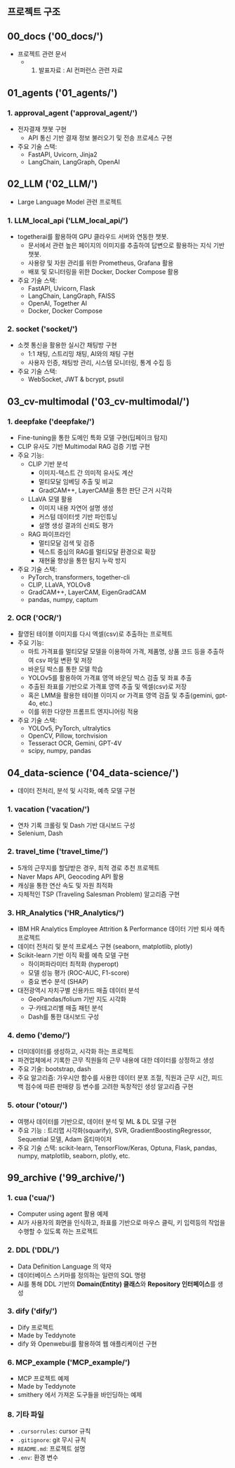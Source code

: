 ## 프로젝트 구조

## 00_docs ('00_docs/')
- 프로젝트 관련 문서
  - 1. 발표자료 : AI 컨퍼런스 관련 자료

## 01_agents ('01_agents/')
### 1. approval_agent ('approval_agent/')
- 전자결재 챗봇 구현
  - API 통신 기반 결재 정보 불러오기 및 전송 프로세스 구현
- 주요 기술 스택: 
  - FastAPI, Uvicorn, Jinja2
  - LangChain, LangGraph, OpenAI


## 02_LLM ('02_LLM/')
- Large Language Model 관련 프로젝트
### 1. LLM_local_api ('LLM_local_api/')
- togetherai를 활용하여 GPU 클라우드 서버와 연동한 챗봇. 
  - 문서에서 관련 높은 페이지의 이미지를 추출하여 답변으로 활용하는 지식 기반 챗봇.
  - 사용량 및 자원 관리를 위한 Prometheus, Grafana 활용
  - 배포 및 모니터링을 위한 Docker, Docker Compose 활용
- 주요 기술 스택: 
  - FastAPI, Uvicorn, Flask
  - LangChain, LangGraph, FAISS
  - OpenAI, Together AI
  - Docker, Docker Compose

### 2. socket ('socket/')
- 소켓 통신을 활용한 실시간 채팅방 구현
  - 1:1 채팅, 스트리밍 채팅, AI와의 채팅 구현
  - 사용자 인증, 채팅방 관리, 시스템 모니터링, 통계 수집 등
- 주요 기술 스택: 
  - WebSocket, JWT & bcrypt, psutil

## 03_cv-multimodal ('03_cv-multimodal/')
### 1. deepfake ('deepfake/')
- Fine-tuning을 통한 도메인 특화 모델 구현(딥페이크 탐지)
- CLIP 유사도 기반 Multimodal RAG 검증 기법 구현
- 주요 기능:
  - CLIP 기반 분석
    - 이미지-텍스트 간 의미적 유사도 계산
    - 멀티모달 임베딩 추출 및 비교
    - GradCAM++, LayerCAM을 통한 판단 근거 시각화
  - LLaVA 모델 활용
    - 이미지 내용 자연어 설명 생성
    - 커스텀 데이터셋 기반 파인튜닝
    - 설명 생성 결과의 신뢰도 평가
  - RAG 파이프라인
    - 멀티모달 검색 및 검증
    - 텍스트 중심의 RAG를 멀티모달 환경으로 확장
    - 재현율 향상을 통한 탐지 누락 방지
- 주요 기술 스택:
  - PyTorch, transformers, together-cli
  - CLIP, LLaVA, YOLOv8
  - GradCAM++, LayerCAM, EigenGradCAM
  - pandas, numpy, captum

### 2. OCR ('OCR/')
- 촬영된 테이블 이미지를 다시 엑셀(csv)로 추출하는 프로젝트
- 주요 기능:
  - 마트 가격표를 멀티모달 모델을 이용하여 가격, 제품명, 상품 코드 등을 추출하여 csv 파일 변환 및 저장
  - 바운딩 박스를 통한 모델 학습
  - YOLOv5를 활용하여 가격표 영역 바운딩 박스 검출 및 좌표 추출
  - 추출된 좌표를 기반으로 가격표 영역 추출 및 엑셀(csv)로 저장
  - 혹은 LMM을 활용한 테이블 이미지 or 가격표 영역 검출 및 추출(gemini, gpt-4o, etc.)
  - 이를 위한 다양한 프롬프트 엔지니어링 적용
- 주요 기술 스택: 
  - YOLOv5, PyTorch, ultralytics
  - OpenCV, Pillow, torchvision
  - Tesseract OCR, Gemini, GPT-4V
  - scipy, numpy, pandas


## 04_data-science ('04_data-science/')
  - 데이터 전처리, 분석 및 시각화, 예측 모델 구현
  ### 1. vacation ('vacation/')
  - 연차 기록 크롤링 및 Dash 기반 대시보드 구성
  - Selenium, Dash
  ### 2. travel_time ('travel_time/')
  - 5개의 근무지를 할당받은 경우, 최적 경로 추천 프로젝트
  - Naver Maps API, Geocoding API 활용
  - 캐싱을 통한 연산 속도 및 자원 최적화
  - 자체적인 TSP (Traveling Salesman Problem) 알고리즘 구현
  ### 3. HR_Analytics ('HR_Analytics/') 
  - IBM HR Analytics Employee Attrition & Performance 데이터 기반 퇴사 예측 프로젝트
  - 데이터 전처리 및 분석 프로세스 구현 (seaborn, matplotlib, plotly)
  - Scikit-learn 기반 이직 확률 예측 모델 구현
    - 하이퍼파라미터 최적화 (hyperopt)
    - 모델 성능 평가 (ROC-AUC, F1-score)
    - 중요 변수 분석 (SHAP)
  - 대전광역시 자치구별 신용카드 매출 데이터 분석
    - GeoPandas/folium 기반 지도 시각화
    - 구·카테고리별 매출 패턴 분석
    - Dash를 통한 대시보드 구성
  ### 4. demo ('demo/') 
  - 더미데이터를 생성하고, 시각화 하는 프로젝트
  - 파견업체에서 기록한 근무 직원들의 근무 내용에 대한 데이터를 상정하고 생성
  - 주요 기술: bootstrap, dash
  - 주요 알고리즘: 가우시안 함수를 사용한 데이터 분포 조절, 직원과 근무 시간, 피드백 점수에 따른 판매량 등 변수를 고려한 독창적인 생성 알고리즘 구현
  ### 5. otour ('otour/')
  - 여행사 데이터를 기반으로, 데이터 분석 및 ML & DL 모델 구현
  - 주요 기능 : 트리맵 시각화(squarify), SVR, GradientBoostingRegressor, Sequential 모델, Adam 옵티마이저
  - 주요 기술 스택:  scikit-learn, TensorFlow/Keras, Optuna, Flask, pandas, numpy, matplotlib, seaborn, plotly, etc.

## 99_archive ('99_archive/')
  ### 1. cua ('cua/')
  - Computer using agent 활용 예제
  - AI가 사용자의 화면을 인식하고, 좌표를 기반으로 마우스 클릭, 키 입력등의 작업을 수행할 수 있도록 하는 프로젝트

  ### 2. DDL ('DDL/')
  - Data Definition Language 의 약자
  - 데이터베이스 스키마를 정의하는 일련의 SQL 명령
  - AI를 통해 DDL 기반의  **Domain(Entity) 클래스**와 **Repository 인터페이스**를 생성

  ### 3. dify ('dify/')
  - Dify 프로젝트
  - Made by Teddynote
  - dify 와 Openwebui를 활용하여 웹 애플리케이션 구현

  ### 6. MCP_example ('MCP_example/')
  - MCP 프로젝트 예제
  - Made by Teddynote
  - smithery 에서 가져온 도구들을 바인딩하는 예제 

### 8. 기타 파일
- `.cursorrules`: cursor 규칙
- `.gitignore`: git 무시 규칙
- `README.md`: 프로젝트 설명
- `.env`: 환경 변수
